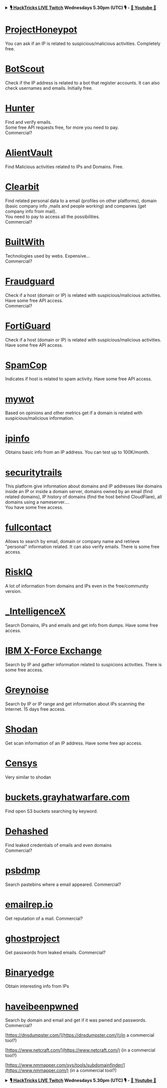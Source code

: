 

<details>

<summary><strong><a href="https://www.twitch.tv/hacktricks_live/schedule">🎙️ HackTricks LIVE Twitch</a> Wednesdays 5.30pm (UTC) 🎙️ - <a href="https://www.youtube.com/@hacktricks_LIVE">🎥 Youtube 🎥</a></strong></summary>

- Do you work in a **cybersecurity company**? Do you want to see your **company advertised in HackTricks**? or do you want to have access to the **latest version of the PEASS or download HackTricks in PDF**? Check the [**SUBSCRIPTION PLANS**](https://github.com/sponsors/carlospolop)!

- Discover [**The PEASS Family**](https://opensea.io/collection/the-peass-family), our collection of exclusive [**NFTs**](https://opensea.io/collection/the-peass-family)

- Get the [**official PEASS & HackTricks swag**](https://peass.creator-spring.com)

- **Join the** [**💬**](https://emojipedia.org/speech-balloon/) [**Discord group**](https://discord.gg/hRep4RUj7f) or the [**telegram group**](https://t.me/peass) or **follow** me on **Twitter** [**🐦**](https://github.com/carlospolop/hacktricks/tree/7af18b62b3bdc423e11444677a6a73d4043511e9/\[https:/emojipedia.org/bird/README.md)[**@carlospolopm**](https://twitter.com/carlospolopm)**.**

- **Share your hacking tricks by submitting PRs to the [hacktricks repo](https://github.com/carlospolop/hacktricks) and [hacktricks-cloud repo](https://github.com/carlospolop/hacktricks-cloud)**.

</details>


# [ProjectHoneypot](https://www.projecthoneypot.org/)

You can ask if an IP is related to suspicious/malicious activities. Completely free.

# [**BotScout**](http://botscout.com/api.htm)

Check if the IP address is related to a bot that register accounts. It can also check usernames and emails. Initially free.

# [Hunter](https://hunter.io/)

Find and verify emails.  
Some free API requests free, for more you need to pay.  
Commercial?

# [AlientVault](https://otx.alienvault.com/api)

Find Malicious activities related to IPs and Domains. Free.

# [Clearbit](https://dashboard.clearbit.com/)

Find related personal data to a email \(profiles on other platforms\), domain \(basic company info ,mails and people working\) and companies \(get company info from mail\).  
You need to pay to access all the possibilities.  
Commercial?

# [BuiltWith](https://builtwith.com/)

Technologies used by webs. Expensive...  
Commercial?

# [Fraudguard](https://fraudguard.io/)

Check if a host \(domain or IP\) is related with suspicious/malicious activities. Have some free API access.  
Commercial?

# [FortiGuard](https://fortiguard.com/)

Check if a host \(domain or IP\) is related with suspicious/malicious activities. Have some free API access.

# [SpamCop](https://www.spamcop.net/)

Indicates if host is related to spam activity. Have some free API access.

# [mywot](https://www.mywot.com/)

Based on opinions and other metrics get if a domain is related with suspicious/malicious information.

# [ipinfo](https://ipinfo.io/)

Obtains basic info from an IP address. You can test up to 100K/month.

# [securitytrails](https://securitytrails.com/app/account)

This platform give information about domains and IP addresses like domains inside an IP or inside a domain server, domains owned by an email \(find related domains\), IP history of domains \(find the host behind CloudFlare\), all domains using a nameserver....  
You have some free access.

# [fullcontact](https://www.fullcontact.com/)

Allows to search by email, domain or company name and retrieve "personal" information related. It can also verify emails. There is some free access.

# [RiskIQ](https://www.spiderfoot.net/documentation/)

A lot of information from domains and IPs even in the free/community version.

# [\_IntelligenceX](https://intelx.io/)

Search Domains, IPs and emails and get info from dumps. Have some free access.

# [IBM X-Force Exchange](https://exchange.xforce.ibmcloud.com/)

Search by IP and gather information related to suspicions activities. There is some free access.

# [Greynoise](https://viz.greynoise.io/)

Search by IP or IP range and get information about IPs scanning the Internet. 15 days free access.

# [Shodan](https://www.shodan.io/)

Get scan information of an IP address. Have some free api access.

# [Censys](https://censys.io/)

Very similar to shodan

# [buckets.grayhatwarfare.com](https://buckets.grayhatwarfare.com/)

Find open S3 buckets searching by keyword.

# [Dehashed](https://www.dehashed.com/data)

Find leaked credentials of emails and even domains  
Commercial?

# [psbdmp](https://psbdmp.ws/)

Search pastebins where a email appeared. Commercial?

# [emailrep.io](https://emailrep.io/key)

Get reputation of a mail. Commercial?

# [ghostproject](https://ghostproject.fr/)

Get passwords from leaked emails. Commercial?

# [Binaryedge](https://www.binaryedge.io/)

Obtain interesting info from IPs

# [haveibeenpwned](https://haveibeenpwned.com/)

Search by domain and email and get if it was pwned and passwords. Commercial?

[https://dnsdumpster.com/](https://dnsdumpster.com/)\(in a commercial tool?\)

[https://www.netcraft.com/](https://www.netcraft.com/) \(in a commercial tool?\)

[https://www.nmmapper.com/sys/tools/subdomainfinder/](https://www.nmmapper.com/) \(in a commercial tool?\)



<details>

<summary><strong><a href="https://www.twitch.tv/hacktricks_live/schedule">🎙️ HackTricks LIVE Twitch</a> Wednesdays 5.30pm (UTC) 🎙️ - <a href="https://www.youtube.com/@hacktricks_LIVE">🎥 Youtube 🎥</a></strong></summary>

- Do you work in a **cybersecurity company**? Do you want to see your **company advertised in HackTricks**? or do you want to have access to the **latest version of the PEASS or download HackTricks in PDF**? Check the [**SUBSCRIPTION PLANS**](https://github.com/sponsors/carlospolop)!

- Discover [**The PEASS Family**](https://opensea.io/collection/the-peass-family), our collection of exclusive [**NFTs**](https://opensea.io/collection/the-peass-family)

- Get the [**official PEASS & HackTricks swag**](https://peass.creator-spring.com)

- **Join the** [**💬**](https://emojipedia.org/speech-balloon/) [**Discord group**](https://discord.gg/hRep4RUj7f) or the [**telegram group**](https://t.me/peass) or **follow** me on **Twitter** [**🐦**](https://github.com/carlospolop/hacktricks/tree/7af18b62b3bdc423e11444677a6a73d4043511e9/\[https:/emojipedia.org/bird/README.md)[**@carlospolopm**](https://twitter.com/carlospolopm)**.**

- **Share your hacking tricks by submitting PRs to the [hacktricks repo](https://github.com/carlospolop/hacktricks) and [hacktricks-cloud repo](https://github.com/carlospolop/hacktricks-cloud)**.

</details>


